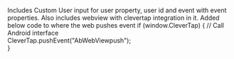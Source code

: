 Includes Custom User input for user property, user id and event with event properties. Also includes webview with clevertap integration in it. 
Added below code to where the web pushes event 
if (window.CleverTap) {
  // Call Android interface             
  CleverTap.pushEvent("AbWebViewpush");          
} 
